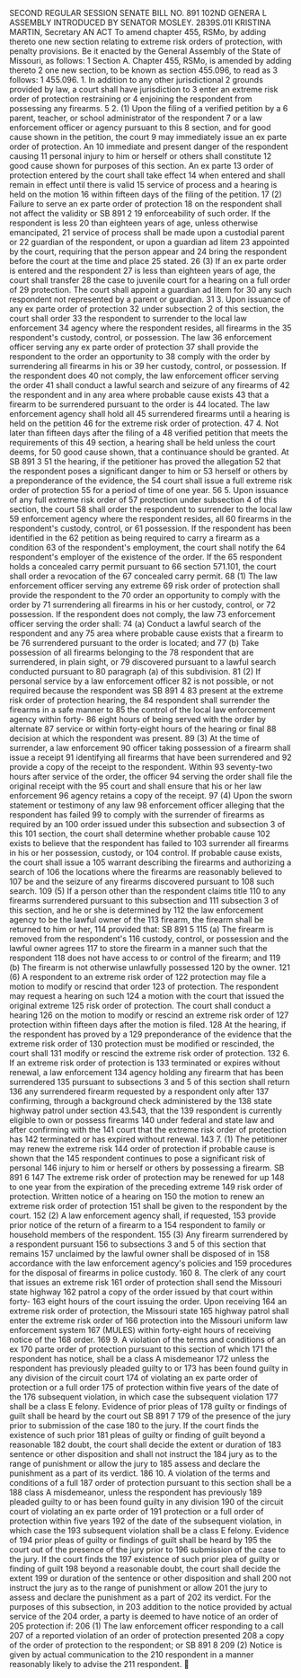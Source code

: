 SECOND REGULAR SESSION
SENATE BILL NO. 891
102ND GENERA L ASSEMBLY
INTRODUCED BY SENATOR MOSLEY.
2839S.01I KRISTINA MARTIN, Secretary
AN ACT
To amend chapter 455, RSMo, by adding thereto one new section relating to extreme risk orders
of protection, with penalty provisions.
Be it enacted by the General Assembly of the State of Missouri, as follows:
1 Section A. Chapter 455, RSMo, is amended by adding thereto
2 one new section, to be known as section 455.096, to read as
3 follows:
1 455.096. 1. In addition to any other jurisdictional
2 grounds provided by law, a court shall have jurisdiction to
3 enter an extreme risk order of protection restraining or
4 enjoining the respondent from possessing any firearms.
5 2. (1) Upon the filing of a verified petition by a
6 parent, teacher, or school administrator of the respondent
7 or a law enforcement officer or agency pursuant to this
8 section, and for good cause shown in the petition, the court
9 may immediately issue an ex parte order of protection. An
10 immediate and present danger of the respondent causing
11 personal injury to him or herself or others shall constitute
12 good cause shown for purposes of this section. An ex parte
13 order of protection entered by the court shall take effect
14 when entered and shall remain in effect until there is valid
15 service of process and a hearing is held on the motion
16 within fifteen days of the filing of the petition.
17 (2) Failure to serve an ex parte order of protection
18 on the respondent shall not affect the validity or
SB 891 2
19 enforceability of such order. If the respondent is less
20 than eighteen years of age, unless otherwise emancipated,
21 service of process shall be made upon a custodial parent or
22 guardian of the respondent, or upon a guardian ad litem
23 appointed by the court, requiring that the person appear and
24 bring the respondent before the court at the time and place
25 stated.
26 (3) If an ex parte order is entered and the respondent
27 is less than eighteen years of age, the court shall transfer
28 the case to juvenile court for a hearing on a full order of
29 protection. The court shall appoint a guardian ad litem for
30 any such respondent not represented by a parent or guardian.
31 3. Upon issuance of any ex parte order of protection
32 under subsection 2 of this section, the court shall order
33 the respondent to surrender to the local law enforcement
34 agency where the respondent resides, all firearms in the
35 respondent's custody, control, or possession. The law
36 enforcement officer serving any ex parte order of protection
37 shall provide the respondent to the order an opportunity to
38 comply with the order by surrendering all firearms in his or
39 her custody, control, or possession. If the respondent does
40 not comply, the law enforcement officer serving the order
41 shall conduct a lawful search and seizure of any firearms of
42 the respondent and in any area where probable cause exists
43 that a firearm to be surrendered pursuant to the order is
44 located. The law enforcement agency shall hold all
45 surrendered firearms until a hearing is held on the petition
46 for the extreme risk order of protection.
47 4. Not later than fifteen days after the filing of a
48 verified petition that meets the requirements of this
49 section, a hearing shall be held unless the court deems, for
50 good cause shown, that a continuance should be granted. At
SB 891 3
51 the hearing, if the petitioner has proved the allegation
52 that the respondent poses a significant danger to him or
53 herself or others by a preponderance of the evidence, the
54 court shall issue a full extreme risk order of protection
55 for a period of time of one year.
56 5. Upon issuance of any full extreme risk order of
57 protection under subsection 4 of this section, the court
58 shall order the respondent to surrender to the local law
59 enforcement agency where the respondent resides, all
60 firearms in the respondent's custody, control, or
61 possession. If the respondent has been identified in the
62 petition as being required to carry a firearm as a condition
63 of the respondent's employment, the court shall notify the
64 respondent's employer of the existence of the order. If the
65 respondent holds a concealed carry permit pursuant to
66 section 571.101, the court shall order a revocation of the
67 concealed carry permit.
68 (1) The law enforcement officer serving any extreme
69 risk order of protection shall provide the respondent to the
70 order an opportunity to comply with the order by
71 surrendering all firearms in his or her custody, control, or
72 possession. If the respondent does not comply, the law
73 enforcement officer serving the order shall:
74 (a) Conduct a lawful search of the respondent and any
75 area where probable cause exists that a firearm to be
76 surrendered pursuant to the order is located; and
77 (b) Take possession of all firearms belonging to the
78 respondent that are surrendered, in plain sight, or
79 discovered pursuant to a lawful search conducted pursuant to
80 paragraph (a) of this subdivision.
81 (2) If personal service by a law enforcement officer
82 is not possible, or not required because the respondent was
SB 891 4
83 present at the extreme risk order of protection hearing, the
84 respondent shall surrender the firearms in a safe manner to
85 the control of the local law enforcement agency within forty-
86 eight hours of being served with the order by alternate
87 service or within forty-eight hours of the hearing or final
88 decision at which the respondent was present.
89 (3) At the time of surrender, a law enforcement
90 officer taking possession of a firearm shall issue a receipt
91 identifying all firearms that have been surrendered and
92 provide a copy of the receipt to the respondent. Within
93 seventy-two hours after service of the order, the officer
94 serving the order shall file the original receipt with the
95 court and shall ensure that his or her law enforcement
96 agency retains a copy of the receipt.
97 (4) Upon the sworn statement or testimony of any law
98 enforcement officer alleging that the respondent has failed
99 to comply with the surrender of firearms as required by an
100 order issued under this subsection and subsection 3 of this
101 section, the court shall determine whether probable cause
102 exists to believe that the respondent has failed to
103 surrender all firearms in his or her possession, custody, or
104 control. If probable cause exists, the court shall issue a
105 warrant describing the firearms and authorizing a search of
106 the locations where the firearms are reasonably believed to
107 be and the seizure of any firearms discovered pursuant to
108 such search.
109 (5) If a person other than the respondent claims title
110 to any firearms surrendered pursuant to this subsection and
111 subsection 3 of this section, and he or she is determined by
112 the law enforcement agency to be the lawful owner of the
113 firearm, the firearm shall be returned to him or her,
114 provided that:
SB 891 5
115 (a) The firearm is removed from the respondent's
116 custody, control, or possession and the lawful owner agrees
117 to store the firearm in a manner such that the respondent
118 does not have access to or control of the firearm; and
119 (b) The firearm is not otherwise unlawfully possessed
120 by the owner.
121 (6) A respondent to an extreme risk order of
122 protection may file a motion to modify or rescind that order
123 of protection. The respondent may request a hearing on such
124 a motion with the court that issued the original extreme
125 risk order of protection. The court shall conduct a hearing
126 on the motion to modify or rescind an extreme risk order of
127 protection within fifteen days after the motion is filed.
128 At the hearing, if the respondent has proved by a
129 preponderance of the evidence that the extreme risk order of
130 protection must be modified or rescinded, the court shall
131 modify or rescind the extreme risk order of protection.
132 6. If an extreme risk order of protection is
133 terminated or expires without renewal, a law enforcement
134 agency holding any firearm that has been surrendered
135 pursuant to subsections 3 and 5 of this section shall return
136 any surrendered firearm requested by a respondent only after
137 confirming, through a background check administered by the
138 state highway patrol under section 43.543, that the
139 respondent is currently eligible to own or possess firearms
140 under federal and state law and after confirming with the
141 court that the extreme risk order of protection has
142 terminated or has expired without renewal.
143 7. (1) The petitioner may renew the extreme risk
144 order of protection if probable cause is shown that the
145 respondent continues to pose a significant risk of personal
146 injury to him or herself or others by possessing a firearm.
SB 891 6
147 The extreme risk order of protection may be renewed for up
148 to one year from the expiration of the preceding extreme
149 risk order of protection. Written notice of a hearing on
150 the motion to renew an extreme risk order of protection
151 shall be given to the respondent by the court.
152 (2) A law enforcement agency shall, if requested,
153 provide prior notice of the return of a firearm to a
154 respondent to family or household members of the respondent.
155 (3) Any firearm surrendered by a respondent pursuant
156 to subsections 3 and 5 of this section that remains
157 unclaimed by the lawful owner shall be disposed of in
158 accordance with the law enforcement agency's policies and
159 procedures for the disposal of firearms in police custody.
160 8. The clerk of any court that issues an extreme risk
161 order of protection shall send the Missouri state highway
162 patrol a copy of the order issued by that court within forty-
163 eight hours of the court issuing the order. Upon receiving
164 an extreme risk order of protection, the Missouri state
165 highway patrol shall enter the extreme risk order of
166 protection into the Missouri uniform law enforcement system
167 (MULES) within forty-eight hours of receiving notice of the
168 order.
169 9. A violation of the terms and conditions of an ex
170 parte order of protection pursuant to this section of which
171 the respondent has notice, shall be a class A misdemeanor
172 unless the respondent has previously pleaded guilty to or
173 has been found guilty in any division of the circuit court
174 of violating an ex parte order of protection or a full order
175 of protection within five years of the date of the
176 subsequent violation, in which case the subsequent violation
177 shall be a class E felony. Evidence of prior pleas of
178 guilty or findings of guilt shall be heard by the court out
SB 891 7
179 of the presence of the jury prior to submission of the case
180 to the jury. If the court finds the existence of such prior
181 pleas of guilty or finding of guilt beyond a reasonable
182 doubt, the court shall decide the extent or duration of
183 sentence or other disposition and shall not instruct the
184 jury as to the range of punishment or allow the jury to
185 assess and declare the punishment as a part of its verdict.
186 10. A violation of the terms and conditions of a full
187 order of protection pursuant to this section shall be a
188 class A misdemeanor, unless the respondent has previously
189 pleaded guilty to or has been found guilty in any division
190 of the circuit court of violating an ex parte order of
191 protection or a full order of protection within five years
192 of the date of the subsequent violation, in which case the
193 subsequent violation shall be a class E felony. Evidence of
194 prior pleas of guilty or findings of guilt shall be heard by
195 the court out of the presence of the jury prior to
196 submission of the case to the jury. If the court finds the
197 existence of such prior plea of guilty or finding of guilt
198 beyond a reasonable doubt, the court shall decide the extent
199 or duration of the sentence or other disposition and shall
200 not instruct the jury as to the range of punishment or allow
201 the jury to assess and declare the punishment as a part of
202 its verdict. For the purposes of this subsection, in
203 addition to the notice provided by actual service of the
204 order, a party is deemed to have notice of an order of
205 protection if:
206 (1) The law enforcement officer responding to a call
207 of a reported violation of an order of protection presented
208 a copy of the order of protection to the respondent; or
SB 891 8
209 (2) Notice is given by actual communication to the
210 respondent in a manner reasonably likely to advise the
211 respondent.
